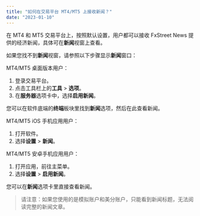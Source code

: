 ```yaml
---
title: "如何在交易平台 MT4/MT5 上接收新闻？"
date: "2023-01-10"
---
```


在 MT4 和 MT5 交易平台上，按照默认设置，用户都可以接收 FxStreet News 提供的经济新闻，具体可在**新闻**视窗上查看。

如果您找不到**新闻**视窗，请参照以下步骤显示**新闻**窗口：

MT4/MT5 桌面版本用户：

1. 登录交易平台。
2. 点击工具栏上的**工具** > **选项**。
3. 在**服务器**选项卡中，选择**启用新闻**。

您可以在软件底端的**终端**板块里找到**新闻**选项，然后在此查看新闻。

MT4/MT5 iOS 手机应用用户：

1. 打开软件。
2. 选择**设置** > **新闻**。

MT4/MT5 安卓手机应用用户：

1. 打开应用，前往主菜单。
2. 选择**设置** > **启用新闻**。

您可以在**新闻**选项卡里直接查看新闻。

> 请注意：如果您使用的是模拟账户和美分账户，只能看到新闻标题，无法阅读完整的新闻文章。
